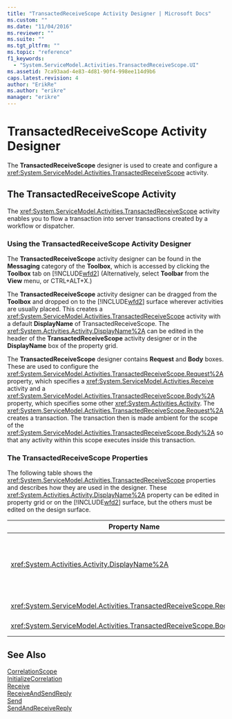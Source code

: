 ```yaml
---
title: "TransactedReceiveScope Activity Designer | Microsoft Docs"
ms.custom: ""
ms.date: "11/04/2016"
ms.reviewer: ""
ms.suite: ""
ms.tgt_pltfrm: ""
ms.topic: "reference"
f1_keywords: 
  - "System.ServiceModel.Activities.TransactedReceiveScope.UI"
ms.assetid: 7ca93aad-4e83-4d81-90f4-998ee114d9b6
caps.latest.revision: 4
author: "ErikRe"
ms.author: "erikre"
manager: "erikre"
---
```

# TransactedReceiveScope Activity Designer
The **TransactedReceiveScope** designer is used to create and configure a <xref:System.ServiceModel.Activities.TransactedReceiveScope> activity.  
  
## The TransactedReceiveScope Activity  
 The <xref:System.ServiceModel.Activities.TransactedReceiveScope> activity enables you to flow a transaction into server transactions created by a workflow or dispatcher.  
  
### Using the TransactedReceiveScope Activity Designer  
 The **TransactedReceiveScope** activity designer can be found in the **Messaging** category of the **Toolbox**, which is accessed by clicking the **Toolbox** tab on [!INCLUDE[wfd2](../workflow-designer/includes/wfd2_md.md)] (Alternatively, select **Toolbar** from the **View** menu, or CTRL+ALT+X.)  
  
 The **TransactedReceiveScope** activity designer can be dragged from the **Toolbox** and dropped on to the [!INCLUDE[wfd2](../workflow-designer/includes/wfd2_md.md)] surface wherever activities are usually placed. This creates a <xref:System.ServiceModel.Activities.TransactedReceiveScope> activity with a default **DisplayName** of TransactedReceiveScope. The <xref:System.Activities.Activity.DisplayName%2A> can be edited in the header of the **TransactedReceiveScope** activity designer or in the **DisplayName** box of the property grid.  
  
 The **TransactedReceiveScope** designer contains **Request** and **Body** boxes. These are used to configure the <xref:System.ServiceModel.Activities.TransactedReceiveScope.Request%2A> property, which specifies a <xref:System.ServiceModel.Activities.Receive> activity and a <xref:System.ServiceModel.Activities.TransactedReceiveScope.Body%2A> property, which specifies some other <xref:System.Activities.Activity>. The <xref:System.ServiceModel.Activities.TransactedReceiveScope.Request%2A> creates a transaction. The transaction then is made ambient for the scope of the <xref:System.ServiceModel.Activities.TransactedReceiveScope.Body%2A> so that any activity within this scope executes inside this transaction.  
  
### The TransactedReceiveScope Properties  
 The following table shows the <xref:System.ServiceModel.Activities.TransactedReceiveScope> properties and describes how they are used in the designer. These <xref:System.Activities.Activity.DisplayName%2A> property can be edited in property grid or on the [!INCLUDE[wfd2](../workflow-designer/includes/wfd2_md.md)] surface, but the others must be edited on the design surface.  
  
|Property Name|Required|Usage|  
|-------------------|--------------|-----------|  
|<xref:System.Activities.Activity.DisplayName%2A>|False|The optional friendly name of the <xref:System.ServiceModel.Activities.TransactedReceiveScope> activity. The default is TransactedReceiveScope.<br /><br /> Although the <xref:System.Activities.Activity.DisplayName%2A> name is not strictly required, it is a best practice to use a display name.|  
|<xref:System.ServiceModel.Activities.TransactedReceiveScope.Request%2A>|True|Drops a <xref:System.ServiceModel.Activities.Receive> activity into the **Request** block on the activity designer surface.|  
|<xref:System.ServiceModel.Activities.TransactedReceiveScope.Body%2A>|False|Drops an <xref:System.Activities.Activity> into the **Body** block on the activity designer surface.|  
  
## See Also  
 [CorrelationScope](../workflow-designer/correlationscope-activity-designer.md)   
 [InitializeCorrelation](../workflow-designer/initializecorrelation-activity-designer.md)   
 [Receive](../workflow-designer/receive-activity-designer.md)   
 [ReceiveAndSendReply](../workflow-designer/receiveandsendreply-template-designer.md)   
 [Send](../workflow-designer/send-activity-designer.md)   
 [SendAndReceiveReply](../workflow-designer/sendandreceivereply-template-designer.md)